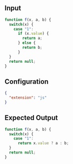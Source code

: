
## Input
```javascript input
function f(x, a, b) {
  switch(x) {
    case "1":
      if (x.value) {
        return a;
      } else {
        return b;
      }
  }
  return null;
}
```

## Configuration
```json configuration
{
  "extension": "js"
}
```

## Expected Output
```javascript expected output
function f(x, a, b) {
  switch(x) {
    case "1":
      return x.value ? a : b;
  }
  return null;
}
```
